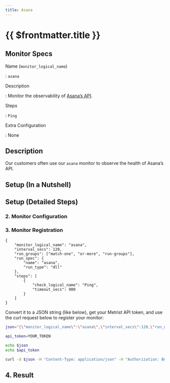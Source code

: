 ```yaml
---
title: Asana
---
```


# {{ $frontmatter.title }}

## Monitor Specs

Name (`monitor_logical_name`)

: `asana`

Description

: Monitor the observability of [Asana’s API](https://developers.asana.com/docs).

Steps

: `Ping`

Extra Configuration

: None

## Description

Our customers often use our `asana` monitor to observe the health of Asana’s API.

## Setup (In a Nutshell)

<!--@include: /parts/setup-in-a-nutshell.md-->

## Setup (Detailed Steps)

<!--@include: /parts/setup-detailed-steps-pre-requisites.md-->

### 2. Monitor Configuration

<!--@include: /parts/setup-detailed-steps-2-monitor-configuration.md-->

### 3. Monitor Registration

<!--@include: /parts/setup-detailed-steps-3-monitor-registration.md-->

```json{3-4,12}
{
	"monitor_logical_name": "asana",
	"interval_secs": 120,
	"run_groups": ["match-one", "or-more", "run-groups"],
	"run_spec": {
		"name": "asana",
		"run_type": "dll"
	},
	"steps": [
		{
			"check_logical_name": "Ping",
			"timeout_secs": 900
		}
	]
}
```

Convert it to a JSON string (like below), get your Metrist API token, and use the curl request below to register your monitor:

```sh
json="{\"monitor_logical_name\":\"asana\",\"interval_secs\":120,\"run_groups\":[\"match-one\",\"or-more\",\"run-groups\"],\"run_spec\":{\"name\":\"asana\",\"run_type\":\"dll\"},\"steps\":[{\"check_logical_name\":\"Ping\",\"timeout_secs\":900}]}"

api_token=YOUR_TOKEN

echo $json
echo $api_token

curl -d $json -H "Content-Type: application/json" -H "Authorization: Bearer $api_token" 'https://app.metrist.io/api/v0/monitor-config'

```

<!--@include: /parts/setup-detailed-steps-3-monitor-registration-api-tip.md-->

<!--@include: /parts/setup-detailed-steps-3-monitor-registration-stdout.md-->

## 4. Result

<!--@include: /parts/setup-detailed-steps-4-result.md-->

